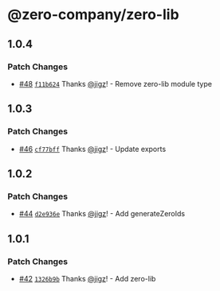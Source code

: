# @zero-company/zero-lib

## 1.0.4

### Patch Changes

- [#48](https://github.com/zero-company/zero-lib/pull/48) [`f11b624`](https://github.com/zero-company/zero-lib/commit/f11b62439eaf3597ad44268b23dee0ace9bf81a9) Thanks [@jigz](https://github.com/jigz)! - Remove zero-lib module type

## 1.0.3

### Patch Changes

- [#46](https://github.com/zero-company/zero-lib/pull/46) [`cf77bff`](https://github.com/zero-company/zero-lib/commit/cf77bff804ead3fc12c462e32f7c53b29443ec3f) Thanks [@jigz](https://github.com/jigz)! - Update exports

## 1.0.2

### Patch Changes

- [#44](https://github.com/zero-company/zero-lib/pull/44) [`d2e936e`](https://github.com/zero-company/zero-lib/commit/d2e936e45b28d4322a168a4bd1904364ea381760) Thanks [@jigz](https://github.com/jigz)! - Add generateZeroIds

## 1.0.1

### Patch Changes

- [#42](https://github.com/zero-company/zero-lib/pull/42) [`1326b9b`](https://github.com/zero-company/zero-lib/commit/1326b9b36dca17451a0688780d1b24df0402a674) Thanks [@jigz](https://github.com/jigz)! - Add zero-lib
